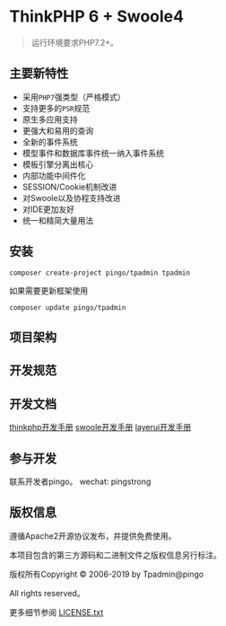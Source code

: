 ThinkPHP 6 + Swoole4
===============

> 运行环境要求PHP7.2+。

## 主要新特性

* 采用`PHP7`强类型（严格模式）
* 支持更多的`PSR`规范
* 原生多应用支持
* 更强大和易用的查询
* 全新的事件系统
* 模型事件和数据库事件统一纳入事件系统
* 模板引擎分离出核心
* 内部功能中间件化
* SESSION/Cookie机制改进
* 对Swoole以及协程支持改进
* 对IDE更加友好
* 统一和精简大量用法

## 安装

~~~
composer create-project pingo/tpadmin tpadmin
~~~
如果需要更新框架使用
~~~
composer update pingo/tpadmin
~~~
## 项目架构

## 开发规范

## 开发文档

[thinkphp开发手册](https://www.kancloud.cn/manual/thinkphp6_0/content)
[swoole开发手册](https://wiki.swoole.com/)
[layerui开发手册](https://www.layui.com/doc/)

## 参与开发

联系开发者pingo。
wechat: pingstrong

## 版权信息

遵循Apache2开源协议发布，并提供免费使用。

本项目包含的第三方源码和二进制文件之版权信息另行标注。

版权所有Copyright © 2006-2019 by Tpadmin@pingo

All rights reserved。

更多细节参阅 [LICENSE.txt](LICENSE.txt)
